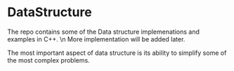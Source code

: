 DataStructure
=============
The repo contains some of the Data structure implemenations and examples in C++.
\n More implementation will be added later. 

The most important aspect of data structure is its ability
to simplify some of the most complex problems.

